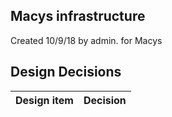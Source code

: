 ## Macys infrastructure

Created 10/9/18 by admin. for Macys


## Design Decisions
| Design item                | Decision|
| :----------------------------------- | :--------------------------------------------------------------------------------|
